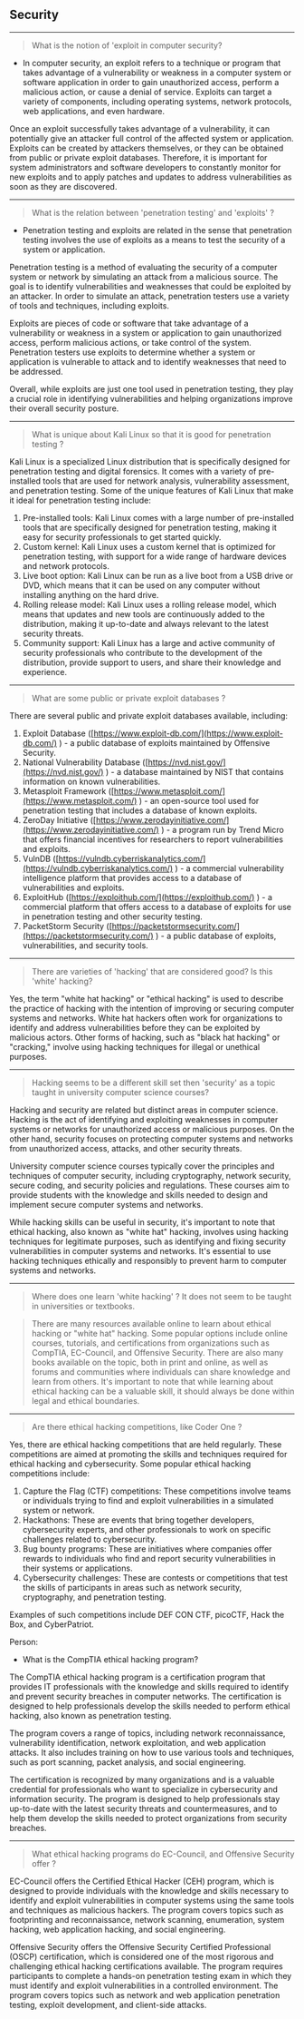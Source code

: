 ## Security 


---
> What is the notion of 'exploit in computer security?

- In computer security, an exploit refers to a technique or program that takes advantage of a vulnerability or weakness in a computer system or software application in order to gain unauthorized access, perform a malicious action, or cause a denial of service. Exploits can target a variety of components, including operating systems, network protocols, web applications, and even hardware.

Once an exploit successfully takes advantage of a vulnerability, it can potentially give an attacker full control of the affected system or application. Exploits can be created by attackers themselves, or they can be obtained from public or private exploit databases. Therefore, it is important for system administrators and software developers to constantly monitor for new exploits and to apply patches and updates to address vulnerabilities as soon as they are discovered.

---
> What is the relation between 'penetration testing' and 'exploits' ?

- Penetration testing and exploits are related in the sense that penetration testing involves the use of exploits as a means to test the security of a system or application.

Penetration testing is a method of evaluating the security of a computer system or network by simulating an attack from a malicious source. The goal is to identify vulnerabilities and weaknesses that could be exploited by an attacker. In order to simulate an attack, penetration testers use a variety of tools and techniques, including exploits.

Exploits are pieces of code or software that take advantage of a vulnerability or weakness in a system or application to gain unauthorized access, perform malicious actions, or take control of the system. Penetration testers use exploits to determine whether a system or application is vulnerable to attack and to identify weaknesses that need to be addressed.

Overall, while exploits are just one tool used in penetration testing, they play a crucial role in identifying vulnerabilities and helping organizations improve their overall security posture.

---

> What is unique about Kali Linux so that it is good for penetration testing ?

Kali Linux is a specialized Linux distribution that is specifically designed for penetration testing and digital forensics. It comes with a variety of pre-installed tools that are used for network analysis, vulnerability assessment, and penetration testing. Some of the unique features of Kali Linux that make it ideal for penetration testing include: 
1. Pre-installed tools: Kali Linux comes with a large number of pre-installed tools that are specifically designed for penetration testing, making it easy for security professionals to get started quickly. 
2. Custom kernel: Kali Linux uses a custom kernel that is optimized for penetration testing, with support for a wide range of hardware devices and network protocols. 
3. Live boot option: Kali Linux can be run as a live boot from a USB drive or DVD, which means that it can be used on any computer without installing anything on the hard drive. 
4. Rolling release model: Kali Linux uses a rolling release model, which means that updates and new tools are continuously added to the distribution, making it up-to-date and always relevant to the latest security threats. 
5. Community support: Kali Linux has a large and active community of security professionals who contribute to the development of the distribution, provide support to users, and share their knowledge and experience.

--- 
> What are some  public or private exploit databases ?
 
There are several public and private exploit databases available, including: 
1. Exploit Database ([https://www.exploit-db.com/](https://www.exploit-db.com/) ) - a public database of exploits maintained by Offensive Security. 
2. National Vulnerability Database ([https://nvd.nist.gov/](https://nvd.nist.gov/) ) - a database maintained by NIST that contains information on known vulnerabilities. 
3. Metasploit Framework ([https://www.metasploit.com/](https://www.metasploit.com/) ) - an open-source tool used for penetration testing that includes a database of known exploits. 
4. ZeroDay Initiative ([https://www.zerodayinitiative.com/](https://www.zerodayinitiative.com/) ) - a program run by Trend Micro that offers financial incentives for researchers to report vulnerabilities and exploits. 
5. VulnDB ([https://vulndb.cyberriskanalytics.com/](https://vulndb.cyberriskanalytics.com/) ) - a commercial vulnerability intelligence platform that provides access to a database of vulnerabilities and exploits. 
6. ExploitHub ([https://exploithub.com/](https://exploithub.com/) ) - a commercial platform that offers access to a database of exploits for use in penetration testing and other security testing. 
7. PacketStorm Security ([https://packetstormsecurity.com/](https://packetstormsecurity.com/) ) - a public database of exploits, vulnerabilities, and security tools.

---
> There are varieties of 'hacking' that are considered good? Is this 'white' hacking?

Yes, the term "white hat hacking" or "ethical hacking" is used to describe the practice of hacking with the intention of improving or securing computer systems and networks. White hat hackers often work for organizations to identify and address vulnerabilities before they can be exploited by malicious actors. Other forms of hacking, such as "black hat hacking" or "cracking," involve using hacking techniques for illegal or unethical purposes.

---
> Hacking seems to be a different skill set then 'security' as a topic taught in university computer science courses?

Hacking and security are related but distinct areas in computer science. Hacking is the act of identifying and exploiting weaknesses in computer systems or networks for unauthorized access or malicious purposes. On the other hand, security focuses on protecting computer systems and networks from unauthorized access, attacks, and other security threats.

University computer science courses typically cover the principles and techniques of computer security, including cryptography, network security, secure coding, and security policies and regulations. These courses aim to provide students with the knowledge and skills needed to design and implement secure computer systems and networks.

While hacking skills can be useful in security, it's important to note that ethical hacking, also known as "white hat" hacking, involves using hacking techniques for legitimate purposes, such as identifying and fixing security vulnerabilities in computer systems and networks. It's essential to use hacking techniques ethically and responsibly to prevent harm to computer systems and networks.

--- 
> Where does one learn 'white hacking' ? It does not seem to be taught in universities or textbooks.

> There are many resources available online to learn about ethical hacking or "white hat" hacking. Some popular options include online courses, tutorials, and certifications from organizations such as CompTIA, EC-Council, and Offensive Security. There are also many books available on the topic, both in print and online, as well as forums and communities where individuals can share knowledge and learn from others. It's important to note that while learning about ethical hacking can be a valuable skill, it should always be done within legal and ethical boundaries.

---
> Are there ethical hacking competitions, like Coder One ?

Yes, there are ethical hacking competitions that are held regularly. These competitions are aimed at promoting the skills and techniques required for ethical hacking and cybersecurity. Some popular ethical hacking competitions include: 
1. Capture the Flag (CTF) competitions: These competitions involve teams or individuals trying to find and exploit vulnerabilities in a simulated system or network. 
2. Hackathons: These are events that bring together developers, cybersecurity experts, and other professionals to work on specific challenges related to cybersecurity. 
3. Bug bounty programs: These are initiatives where companies offer rewards to individuals who find and report security vulnerabilities in their systems or applications. 
4. Cybersecurity challenges: These are contests or competitions that test the skills of participants in areas such as network security, cryptography, and penetration testing.

Examples of such competitions include DEF CON CTF, picoCTF, Hack the Box, and CyberPatriot.

Person: 
- What is the CompTIA ethical hacking program?

The CompTIA ethical hacking program is a certification program that provides IT professionals with the knowledge and skills required to identify and prevent security breaches in computer networks. The certification is designed to help professionals develop the skills needed to perform ethical hacking, also known as penetration testing.

The program covers a range of topics, including network reconnaissance, vulnerability identification, network exploitation, and web application attacks. It also includes training on how to use various tools and techniques, such as port scanning, packet analysis, and social engineering.

The certification is recognized by many organizations and is a valuable credential for professionals who want to specialize in cybersecurity and information security. The program is designed to help professionals stay up-to-date with the latest security threats and countermeasures, and to help them develop the skills needed to protect organizations from security breaches.

---
> What ethical hacking programs do  EC-Council, and Offensive Security offer ?

EC-Council offers the Certified Ethical Hacker (CEH) program, which is designed to provide individuals with the knowledge and skills necessary to identify and exploit vulnerabilities in computer systems using the same tools and techniques as malicious hackers. The program covers topics such as footprinting and reconnaissance, network scanning, enumeration, system hacking, web application hacking, and social engineering.

Offensive Security offers the Offensive Security Certified Professional (OSCP) certification, which is considered one of the most rigorous and challenging ethical hacking certifications available. The program requires participants to complete a hands-on penetration testing exam in which they must identify and exploit vulnerabilities in a controlled environment. The program covers topics such as network and web application penetration testing, exploit development, and client-side attacks.
